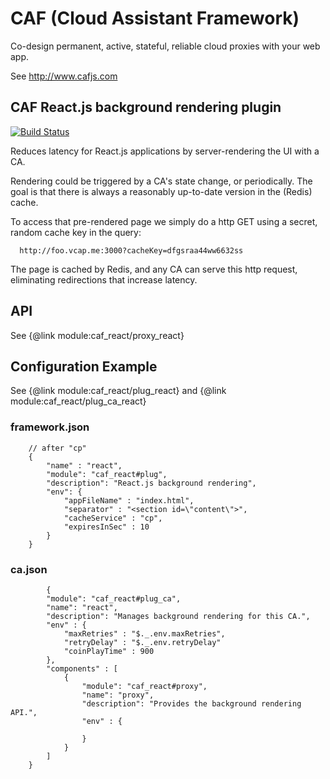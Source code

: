 # CAF (Cloud Assistant Framework)

Co-design permanent, active, stateful, reliable cloud proxies with your web app.

See http://www.cafjs.com

## CAF React.js background rendering plugin
[![Build Status](http://ci.cafjs.com/api/badges/cafjs/caf_react/status.svg)](http://ci.cafjs.com/cafjs/caf_react)

Reduces latency for React.js applications by server-rendering the UI with a CA.

Rendering could be triggered by a CA's state change, or periodically. The goal is that there is always a reasonably up-to-date version in the (Redis) cache.

To access that pre-rendered page we simply do a http GET using a secret, random cache key in the query:

      http://foo.vcap.me:3000?cacheKey=dfgsraa44ww6632ss

The page is cached by Redis, and any CA can serve this http request, eliminating redirections that increase latency.


## API

See {@link module:caf_react/proxy_react}

## Configuration Example

See {@link module:caf_react/plug_react} and  {@link module:caf_react/plug_ca_react}

### framework.json

        // after "cp"
        {
            "name" : "react",
            "module": "caf_react#plug",
            "description": "React.js background rendering",
            "env": {
                "appFileName" : "index.html",
                "separator" : "<section id=\"content\">",
                "cacheService" : "cp",
                "expiresInSec" : 10
            }
        }

### ca.json

            {
            "module": "caf_react#plug_ca",
            "name": "react",
            "description": "Manages background rendering for this CA.",
            "env" : {
                "maxRetries" : "$._.env.maxRetries",
                "retryDelay" : "$._.env.retryDelay"
                "coinPlayTime" : 900
            },
            "components" : [
                {
                    "module": "caf_react#proxy",
                    "name": "proxy",
                    "description": "Provides the background rendering API.",
                    "env" : {

                    }
                }
            ]
        }
